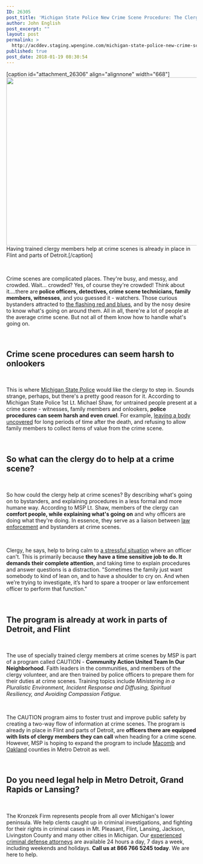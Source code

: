 ```yaml
---
ID: 26305
post_title: 'Michigan State Police New Crime Scene Procedure: The Clergy'
author: John English
post_excerpt: ""
layout: post
permalink: >
  http://acddev.staging.wpengine.com/michigan-state-police-new-crime-scene-procedure-clergy.html
published: true
post_date: 2018-01-19 08:30:54
---
```

[caption id="attachment_26306" align="alignnone" width="668"]<img class=" wp-image-26306" src="http://acddev.staging.wpengine.com/wp-content/uploads/2018/01/priest-1352801_640-300x200.jpg" alt="" width="668" height="445" /> Having trained clergy members help at crime scenes is already in place in Flint and parts of Detroit.[/caption]

&nbsp;

<span style="font-weight: 400;">Crime scenes are complicated places. They're busy, and messy, and crowded. Wait… crowded? Yes, of course they're crowded! Think about it….there are</span><b> police officers, detectives, crime scene technicians, family members, witnesses</b><span style="font-weight: 400;">, and you guessed it - watchers. Those curious bystanders attracted to </span><a href="https://acddev.staging.wpengine.com/searches.html"><span style="font-weight: 400;">the flashing red and blues</span></a><span style="font-weight: 400;">, and by the nosy desire to know what's going on around them. All in all, there're a lot of people at the average crime scene. But not all of them know how to handle what's going on.</span>

&nbsp;
<h2>Crime scene procedures can seem harsh to onlookers</h2>
&nbsp;

<span style="font-weight: 400;">This is where </span><a href="http://www.michigan.gov/msp/"><span style="font-weight: 400;">Michigan State Police</span></a><span style="font-weight: 400;"> would like the clergy to step in. Sounds strange, perhaps, but there's a pretty good reason for it. According to Michigan State Police 1st Lt. Michael Shaw, for untrained people present at a crime scene - witnesses, family members and onlookers, </span><b>police procedures can seem harsh and even cruel</b><span style="font-weight: 400;">. For example, </span><a href="https://acddev.staging.wpengine.com/michigan-open-murder-attorneys.html"><span style="font-weight: 400;">leaving a body uncovered</span></a><span style="font-weight: 400;"> for long periods of time after the death, and refusing to allow family members to collect items of value from the crime scene. </span>

&nbsp;
<h2><b>So what can the clergy do to help at a crime scene?</b></h2>
&nbsp;

<span style="font-weight: 400;">So how could the clergy help at crime scenes? By describing what's going on to bystanders, and explaining procedures in a less formal and more humane way. According to MSP Lt. Shaw, members of the clergy can </span><b>comfort people, while explaining what's going on</b><span style="font-weight: 400;"> and why officers are doing what they're doing. In essence, they serve as a liaison between </span><a href="https://acddev.staging.wpengine.com/police-issues.html"><span style="font-weight: 400;">law enforcement</span></a><span style="font-weight: 400;"> and bystanders at crime scenes.</span>

&nbsp;

<span style="font-weight: 400;">Clergy, he says, help to bring calm to </span><a href="https://acddev.staging.wpengine.com/pre-arrest-help-from-us.html"><span style="font-weight: 400;">a stressful situation</span></a><span style="font-weight: 400;"> where an officer can't. This is primarily because </span><b>they have a time sensitive job to do. It demands their complete attention</b><span style="font-weight: 400;">, and taking time to explain procedures and answer questions is a distraction. "Sometimes the family just want somebody to kind of lean on, and to have a shoulder to cry on. And when we’re trying to investigate, it’s hard to spare a trooper or law enforcement officer to perform that function."</span>

&nbsp;
<h2><b>The program is already at work in parts of Detroit, and Flint</b></h2>
&nbsp;

<span style="font-weight: 400;">The use of specially trained clergy members at crime scenes by MSP is part of a program called CAUTION - </span><b>Community Action United Team In Our Neighborhood</b><span style="font-weight: 400;">. Faith leaders in the communities, and members of the clergy volunteer, and are then trained by police officers to prepare them for their duties at crime scenes. Training topics include </span><i><span style="font-weight: 400;">Ministering in a Pluralistic Environment, Incident Response and Diffusing, Spiritual Resiliency, and Avoiding Compassion Fatigue.</span></i>

&nbsp;

<span style="font-weight: 400;">The CAUTION program aims to foster trust and improve public safety by creating a two-way flow of information at crime scenes. The program is already in place in Flint and parts of Detroit, are </span><b>officers there are equipped with lists of clergy members they can call</b><span style="font-weight: 400;"> when heading for a crime scene. However, MSP is hoping to expand the program to include </span><a href="https://acddev.staging.wpengine.com/macomb-county-criminal-attorneys-macomb-michigan-lawyers.html"><span style="font-weight: 400;">Macomb</span></a><span style="font-weight: 400;"> and </span><a href="https://acddev.staging.wpengine.com/oakland-county-criminal-defense-attorney-michigan-expert-lawyer-pontiac-farmington-novi-southfield.html"><span style="font-weight: 400;">Oakland</span></a><span style="font-weight: 400;"> counties in Metro Detroit as well.</span>

&nbsp;
<h2><b>Do you need legal help in Metro Detroit, Grand Rapids or Lansing?</b></h2>
&nbsp;

<span style="font-weight: 400;">The Kronzek Firm represents people from all over MIchigan's lower peninsula. We help clents caught up in criminal investigations, and fighting for their rights in criminal cases in Mt. Pleasant, Flint, Lansing, Jackson, Livingston County and many other cities in Michigan. Our </span><a href="https://acddev.staging.wpengine.com/trial-attorneys.html"><span style="font-weight: 400;">experienced criminal defense attorneys</span></a><span style="font-weight: 400;"> are available 24 hours a day, 7 days a week, including weekends and holidays. </span><b>Call us at 866 766 5245 today</b><span style="font-weight: 400;">. We are here to help.</span>

&nbsp;